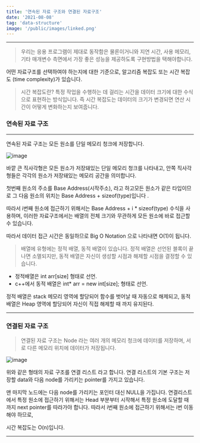 ```yaml
---
title: '연속된 자료 구조와 연결된 자료구조'
date: '2021-08-08'
tag: 'data-structure'
image: '/public/images/linked.png'
---
```


---

> 우리는 응용 프로그램이 제대로 동작함은 물론이거니와 지연 시간, 사용 메모리, 기타 매개변수 측면에서 가장 좋은 성능을 제공하도록 구현방법을 택해야합니다.

어떤 자료구조를 선택하여야 하는지에 대한 기준으로, 알고리즘 복잡도 또는 시간 복잡도 (time complexity)가 있습니다.
> 시간 복잡도란? 특정 작업을 수행하는 데 걸리는 시간을 데이터 크기에 대한 수식으로 표현하는 방식입니다.
> 즉 시간 복잡도는 데이터의 크기가 변경되면 연산 시간이 어떻게 변화하는지 보여줍니다.

### 연속된 자료 구조

---
연속된 자료 구조는 모든 원소를 단일 메모리 청크에 저장합니다.

![image](https://static.packt-cdn.com/products/9781838828844/graphics/C14498_01_01.jpg)

바깥 큰 직사각형은 모든 원소가 저장돼있는 단일 메모리 청크를 나타내고, 안쪽 직사각형들은 각각의 원소가 저장돼있는 메모리 공간을 의미합니다.

첫번째 원소의 주소를 Base Address(시작주소), 라고 하고모든 원소가 같은 타입이므로 그 다음 원소의 위치는 Base Address + sizeof(type)입니다
.

따라서 i번째 원소에 접근하기 위해서는 Base Address + i * sizeof(type) 수식을 사용하며, 이러한 자료구조에서는 배열의 전체 크기와 무관하게 모든 원소에 바로 접근할 수 있습니다.

따라서 데이터 접근 시간은 동일하므로 Big O Notation 으로 나타내면 O(1)이 됩니다.


> 배열에 유형에는 정적 배열, 동적 배열이 있습니다. 
> 정적 배열은 선언된 블록이 끝나면 소멸되지만, 동적 배열은 자신이 생성할 시점과 해제할 시점을 결정할 수 있습니다.

* 정적배열은 int arr[size] 형태로 선언.
* c++에서 동적 배열은 int* arr = new int[size]; 형태로 선언.

정적 배열은 stack 메모리 영역에 할당되어 함수를 벗어날 때 자동으로 해제되고, 동적 배열은 Heap 영역에 할당되어 자신이 직접 해제할 때 까지 유지된다.

---

### 연결된 자료 구조

> 연결된 자료 구조는 Node 라는 여러 개의 메모리 청크에 데이터를 저장하며, 서로 다른 메모리 위치에 데이터가 저장됩니다.

![image](https://www.tutorialandexample.com/wp-content/uploads/2020/05/Linked-List-Data-Structure-1.jpg)

위와 같은 형태의 자료 구조를 연결 리스트 라고 합니다. 연결 리스트의 기본 구조는 저장할 data와 다음 node를 가리키는 pointer를 가지고 있습니다.

맨 마지막 노드에는 다음 node를 가리키는 포인터 대신 NULL을 가집니다. 연결리스트에서 특정 원소에 접근하기 위해서는 Head 부분부터 시작해서
특정 원소에 도달할 때 까지 next pointer를 따라가야 합니다. 따라서 i번째 원소에 접근하기 위해서는 i번 이동해야 하므로,

시간 복잡도는 O(n)입니다.

---

